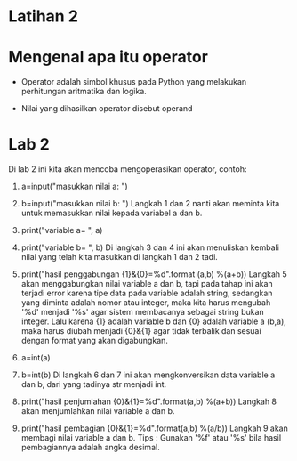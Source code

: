 # Latihan 2

# Mengenal apa itu operator 

- Operator adalah simbol khusus pada Python yang melakukan perhitungan aritmatika dan logika.

- Nilai yang dihasilkan operator disebut operand

# Lab 2

Di lab 2 ini kita akan mencoba mengoperasikan operator, contoh:

1. a=input("masukkan nilai a: ")

2. b=input("masukkan nilai b: ")
	Langkah 1 dan 2 nanti akan meminta kita untuk memasukkan nilai kepada variabel a dan b.

3. print("variable a= ", a)

4. print("variable b= ", b)
	Di langkah 3 dan 4 ini akan menuliskan kembali nilai yang telah kita masukkan di langkah 1 dan 2 tadi.

5. print("hasil penggabungan {1}&{0}=%d".format (a,b) %(a+b))
	Langkah 5 akan menggabungkan nilai variable a dan b, tapi pada tahap ini akan terjadi error karena tipe data pada variable adalah string, sedangkan yang diminta adalah nomor atau integer, maka kita harus mengubah '%d' menjadi '%s' agar sistem membacanya sebagai string bukan integer.
	Lalu karena {1} adalah variable b dan {0} adalah variable a (b,a), maka harus diubah menjadi {0}&{1} agar tidak terbalik dan sesuai dengan format yang akan digabungkan.

6. a=int(a)

7. b=int(b)
	Di langkah 6 dan 7 ini akan mengkonversikan data variable a dan b, dari yang tadinya str menjadi int.

8. print("hasil penjumlahan {0}&{1}=%d".format(a,b) %(a+b))
	Langkah 8 akan menjumlahkan nilai variable a dan b.

9. print("hasil pembagian {0}&{1}=%d".format(a,b) %(a/b))
	Langkah 9 akan membagi nilai variable a dan b.
	Tips : Gunakan '%f' atau '%s' bila hasil pembagiannya adalah angka desimal.


